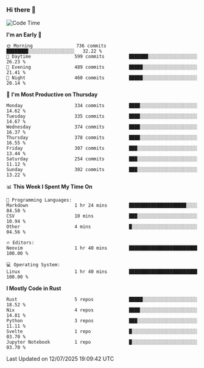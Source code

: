 ### Hi there 👋
<!--START_SECTION:waka-->
![Code Time](http://img.shields.io/badge/Code%20Time-714%20hrs%2021%20mins-blue)

**I'm an Early 🐤** 

```text
🌞 Morning                736 commits         ████████░░░░░░░░░░░░░░░░░   32.22 % 
🌆 Daytime                599 commits         ███████░░░░░░░░░░░░░░░░░░   26.23 % 
🌃 Evening                489 commits         █████░░░░░░░░░░░░░░░░░░░░   21.41 % 
🌙 Night                  460 commits         █████░░░░░░░░░░░░░░░░░░░░   20.14 % 
```
📅 **I'm Most Productive on Thursday** 

```text
Monday                   334 commits         ████░░░░░░░░░░░░░░░░░░░░░   14.62 % 
Tuesday                  335 commits         ████░░░░░░░░░░░░░░░░░░░░░   14.67 % 
Wednesday                374 commits         ████░░░░░░░░░░░░░░░░░░░░░   16.37 % 
Thursday                 378 commits         ████░░░░░░░░░░░░░░░░░░░░░   16.55 % 
Friday                   307 commits         ███░░░░░░░░░░░░░░░░░░░░░░   13.44 % 
Saturday                 254 commits         ███░░░░░░░░░░░░░░░░░░░░░░   11.12 % 
Sunday                   302 commits         ███░░░░░░░░░░░░░░░░░░░░░░   13.22 % 
```


📊 **This Week I Spent My Time On** 

```text
💬 Programming Languages: 
Markdown                 1 hr 24 mins        █████████████████████░░░░   84.50 % 
CSV                      10 mins             ███░░░░░░░░░░░░░░░░░░░░░░   10.94 % 
Other                    4 mins              █░░░░░░░░░░░░░░░░░░░░░░░░   04.56 % 

🔥 Editors: 
Neovim                   1 hr 40 mins        █████████████████████████   100.00 % 

💻 Operating System: 
Linux                    1 hr 40 mins        █████████████████████████   100.00 % 
```

**I Mostly Code in Rust** 

```text
Rust                     5 repos             █████░░░░░░░░░░░░░░░░░░░░   18.52 % 
Nix                      4 repos             ████░░░░░░░░░░░░░░░░░░░░░   14.81 % 
Python                   3 repos             ███░░░░░░░░░░░░░░░░░░░░░░   11.11 % 
Svelte                   1 repo              █░░░░░░░░░░░░░░░░░░░░░░░░   03.70 % 
Jupyter Notebook         1 repo              █░░░░░░░░░░░░░░░░░░░░░░░░   03.70 % 
```




 Last Updated on 12/07/2025 19:09:42 UTC
<!--END_SECTION:waka-->

<!--
**YoganshSharma/YoganshSharma** is a ✨ _special_ ✨ repository because its `README.md` (this file) appears on your GitHub profile.

Here are some ideas to get you started:

- 🔭 I’m currently working on ...
- 🌱 I’m currently learning ...
- 👯 I’m looking to collaborate on ...
- 🤔 I’m looking for help with ...
- 💬 Ask me about ...
- 📫 How to reach me: ...
- 😄 Pronouns: ...
- ⚡ Fun fact: ...
-->
